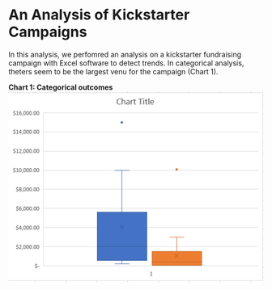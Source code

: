 # An Analysis of Kickstarter Campaigns
In this analysis, we perfomred an analysis on a kickstarter fundraising campaign with Excel software to detect trends.
In categorical analysis, theters seem to be the largest venu for the campaign (Chart 1).


**Chart 1: Categorical outcomes**
![1- Parent category outcome_BHashemi](https://github.com/BHashemi2021/kickstarter-analysis-/blob/main/Box-and-whiskers-graph.png)
